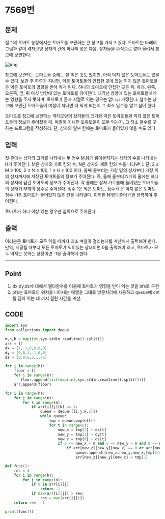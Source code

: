 # 7569번



## 문제

철수의 토마토 농장에서는 토마토를 보관하는 큰 창고를 가지고 있다. 토마토는 아래의 그림과 같이 격자모양 상자의 칸에 하나씩 넣은 다음, 상자들을 수직으로 쌓아 올려서 창고에 보관한다.

![img](https://upload.acmicpc.net/c3f3343d-c291-40a9-9fe3-59f792a8cae9/-/preview/)

창고에 보관되는 토마토들 중에는 잘 익은 것도 있지만, 아직 익지 않은 토마토들도 있을 수 있다. 보관 후 하루가 지나면, 익은 토마토들의 인접한 곳에 있는 익지 않은 토마토들은 익은 토마토의 영향을 받아 익게 된다. 하나의 토마토에 인접한 곳은 위, 아래, 왼쪽, 오른쪽, 앞, 뒤 여섯 방향에 있는 토마토를 의미한다. 대각선 방향에 있는 토마토들에게는 영향을 주지 못하며, 토마토가 혼자 저절로 익는 경우는 없다고 가정한다. 철수는 창고에 보관된 토마토들이 며칠이 지나면 다 익게 되는지 그 최소 일수를 알고 싶어 한다.

토마토를 창고에 보관하는 격자모양의 상자들의 크기와 익은 토마토들과 익지 않은 토마토들의 정보가 주어졌을 때, 며칠이 지나면 토마토들이 모두 익는지, 그 최소 일수를 구하는 프로그램을 작성하라. 단, 상자의 일부 칸에는 토마토가 들어있지 않을 수도 있다.



## 입력

첫 줄에는 상자의 크기를 나타내는 두 정수 M,N과 쌓아올려지는 상자의 수를 나타내는 H가 주어진다. M은 상자의 가로 칸의 수, N은 상자의 세로 칸의 수를 나타낸다. 단, 2 ≤ M ≤ 100, 2 ≤ N ≤ 100, 1 ≤ H ≤ 100 이다. 둘째 줄부터는 가장 밑의 상자부터 가장 위의 상자까지에 저장된 토마토들의 정보가 주어진다. 즉, 둘째 줄부터 N개의 줄에는 하나의 상자에 담긴 토마토의 정보가 주어진다. 각 줄에는 상자 가로줄에 들어있는 토마토들의 상태가 M개의 정수로 주어진다. 정수 1은 익은 토마토, 정수 0 은 익지 않은 토마토, 정수 -1은 토마토가 들어있지 않은 칸을 나타낸다. 이러한 N개의 줄이 H번 반복하여 주어진다.

토마토가 하나 이상 있는 경우만 입력으로 주어진다.



## 출력

여러분은 토마토가 모두 익을 때까지 최소 며칠이 걸리는지를 계산해서 출력해야 한다. 만약, 저장될 때부터 모든 토마토가 익어있는 상태이면 0을 출력해야 하고, 토마토가 모두 익지는 못하는 상황이면 -1을 출력해야 한다.

---

## Point



1.  dx,dy,dz에 대해서 델타함수를 이용해 토마토가 영향을 받아 익는 것을 bfs로 구현
2.  bfs는 토마토의 위치를 나타내는 배열을 그대로 방문처리에 사용하고 queue에 cnt를 담아 익는 데 까지 걸린 시간을 계산.




## CODE

```python
import sys
from collections import deque

m,n,h = map(int,sys.stdin.readline().split())
arr = []
dx = [1,-1,0,0,0,0]
dy = [0,0,1,-1,0,0]
dz = [0,0,0,0,1,-1]

for i in range(h):
    floor = []
    for j in range(n):
       floor.append(list(map(int,sys.stdin.readline().split()))) 
    arr.append(floor)

for i in range(h):
    for j in range(n):
        for k in range(m):
            if arr[i][j][k] == 1:
                queue = deque([[i,j,k,2]])
                while queue:
                    tmp = queue.popleft()
                    for t in range(6):
                        new_x = tmp[2] + dx[t]
                        new_y = tmp[1] + dy[t]
                        new_z = tmp[0] + dz[t]
                        if 0 <= new_x < m and 0 <= new_y < n and 0 <= new_z < h:
                            if arr[new_z][new_y][new_x] == 0 or arr[new_z][new_y][new_x] > tmp[3]:
                                queue.append([new_z,new_y,new_x,tmp[3]+1])
                                arr[new_z][new_y][new_x] = tmp[3]

def func():
    res = 0
    for i in range(h):
        for j in range(n):
            if 0 in arr[i][j]:
                return -1
            if max(arr[i][j]) > res:
                res = max(arr[i][j])
    return res - 1

print(func())
```

